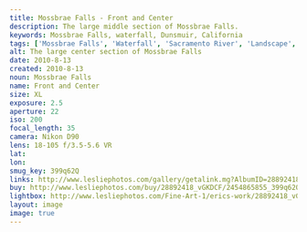 ```yaml
---
title: Mossbrae Falls - Front and Center
description: The large middle section of Mossbrae Falls.
keywords: Mossbrae Falls, waterfall, Dunsmuir, California
tags: ['Mossbrae Falls', 'Waterfall', 'Sacramento River', 'Landscape', 'Dunsmuir', 'California']
alt: The large center section of Mossbrae Falls
date: 2010-8-13
created: 2010-8-13
noun: Mossbrae Falls
name: Front and Center
size: XL
exposure: 2.5
aperture: 22
iso: 200
focal_length: 35
camera: Nikon D90
lens: 18-105 f/3.5-5.6 VR
lat: 
lon: 
smug_key: 399q62Q
links: http://www.lesliephotos.com/gallery/getalink.mg?AlbumID=28892418&AlbumKey=vGKDCF&ImageID=2454865855&ImageKey=399q62Q&how=forum&Page=1
buy: http://www.lesliephotos.com/buy/28892418_vGKDCF/2454865855_399q62Q/
lightbox: http://www.lesliephotos.com/Fine-Art-1/erics-work/28892418_vGKDCF#!i=2454865855&k=399q62Q&lb=1&s=A
layout: image
image: true
---
```


